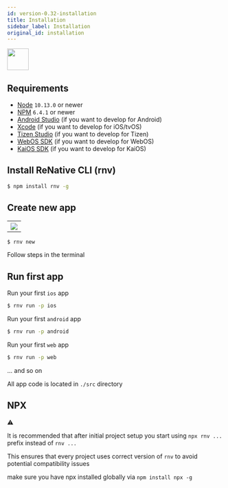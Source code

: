 ```yaml
---
id: version-0.32-installation
title: Installation
sidebar_label: Installation
original_id: installation
---
```


<img src="https://renative.org/img/ic_quickstart.png" width=50 height=50 />

## Requirements

-   [Node](https://nodejs.org) `10.13.0` or newer
-   [NPM](https://npmjs.com/) `6.4.1` or newer
-   [Android Studio](https://developer.android.com/studio) (if you want to develop for Android)
-   [Xcode](https://developer.apple.com/xcode/) (if you want to develop for iOS/tvOS)
-   [Tizen Studio](https://developer.tizen.org/ko/development/tizen-studio/configurable-sdk) (if you want to develop for Tizen)
-   [WebOS SDK](http://webostv.developer.lge.com/sdk/installation/) (if you want to develop for WebOS)
-   [KaiOS SDK](https://developer.kaiostech.com) (if you want to develop for KaiOS)

## Install ReNative CLI (rnv)

```bash
$ npm install rnv -g
```

## Create new app

<table>
  <tr>
    <th>
    <img src="https://renative.org/img/cli_app_create1.gif" />
    </th>
  </tr>
</table>

```bash
$ rnv new
```

Follow steps in the terminal

## Run first app

Run your first `ios` app

```bash
$ rnv run -p ios
```

Run your first `android` app

```bash
$ rnv run -p android
```

Run your first `web` app

```bash
$ rnv run -p web
```

... and so on

All app code is located in `./src` directory

## NPX

⚠️

It is recommended that after initial project setup you start using `npx rnv ...` prefix instead of `rnv ...`

This ensures that every project uses correct version of `rnv` to avoid potential compatibility issues

make sure you have npx installed globally via `npm install npx -g`
